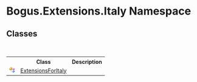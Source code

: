 # Bogus.Extensions.Italy Namespace

## Classes
&nbsp;<table><tr><th></th><th>Class</th><th>Description</th></tr><tr><td>![Public class](media/pubclass.gif "Public class")</td><td><a href="T_Bogus_Extensions_Italy_ExtensionsForItaly">ExtensionsForItaly</a></td><td /></tr></table>&nbsp;

